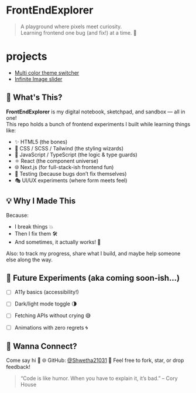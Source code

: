 

# FrontEndExplorer

> A playground where pixels meet curiosity.  
> Learning frontend one bug (and fix!) at a time. 🎯

# projects
 - [Multi color theme switcher](./theme-switcher-js/Readme.md)
 - [Infinite Image slider](./Image-slider-js-anime/Readme.md)


## 🚀 What's This?

**FrontEndExplorer** is my digital notebook, sketchpad, and sandbox — all in one!  
This repo holds a bunch of frontend experiments I built while learning things like:

- ✨ HTML5 (the bones)
- 🎨 CSS / SCSS / Tailwind (the styling wizards)
- 🧠 JavaScript / TypeScript (the logic & type guards)
- ⚛️ React (the component universe)
- 🌐 Next.js (for full-stack-ish frontend fun)
- 🧪 Testing (because bugs don’t fix themselves)
- 🎭 UI/UX experiments (where form meets feel)

## 💡 Why I Made This

Because:

* I break things 💥
* Then I fix them 🛠️
* And sometimes, it actually works! 🎉

Also: to track my progress, share what I build, and maybe help someone else along the way.


## 🔮 Future Experiments (aka coming soon-ish...)

* [ ] A11y basics (accessibility!)
* [ ] Dark/light mode toggle 🌗
* [ ] Fetching APIs without crying 😅
* [ ] Animations with zero regrets 🌀


## 🎉 Wanna Connect?

Come say hi 👋
🌐 GitHub: [@Shwetha21031](https://github.com/Shwetha21031)
💬 Feel free to fork, star, or drop feedback!


> “Code is like humor. When you have to explain it, it’s bad.” – Cory House
